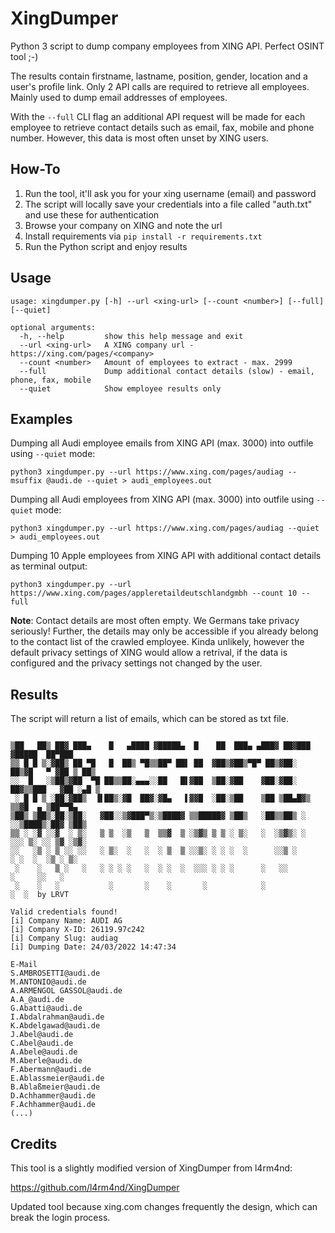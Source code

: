 # XingDumper
Python 3 script to dump company employees from XING API. Perfect OSINT tool ;-)

The results contain firstname, lastname, position, gender, location and a user's profile link. Only 2 API calls are required to retrieve all employees. Mainly used to dump email addresses of employees.

With the `--full` CLI flag an additional API request will be made for each employee to retrieve contact details such as email, fax, mobile and phone number. However, this data is most often unset by XING users.

## How-To
1. Run the tool, it'll ask you for your xing username (email) and password
2. The script will locally save your credentials into a file called "auth.txt" and use these for authentication
3. Browse your company on XING and note the url
4. Install requirements via ``pip install -r requirements.txt``
5. Run the Python script and enjoy results

## Usage
````
usage: xingdumper.py [-h] --url <xing-url> [--count <number>] [--full] [--quiet]

optional arguments:
  -h, --help         show this help message and exit
  --url <xing-url>   A XING company url - https://xing.com/pages/<company>
  --count <number>   Amount of employees to extract - max. 2999
  --full             Dump additional contact details (slow) - email, phone, fax, mobile
  --quiet            Show employee results only
````

## Examples

Dumping all Audi employee emails from XING API (max. 3000) into outfile using `--quiet` mode:
````
python3 xingdumper.py --url https://www.xing.com/pages/audiag --msuffix @audi.de --quiet > audi_employees.out
````
Dumping all Audi employees from XING API (max. 3000) into outfile using `--quiet` mode:
````
python3 xingdumper.py --url https://www.xing.com/pages/audiag --quiet > audi_employees.out
````
Dumping 10 Apple employees from XING API with additional contact details as terminal output:
````
python3 xingdumper.py --url https://www.xing.com/pages/appleretaildeutschlandgmbh --count 10 --full
````
**Note**: Contact details are most often empty. We Germans take privacy seriously! Further, the details may only be accessible if you already belong to the contact list of the crawled employee. Kinda unlikely, however the default privacy settings of XING would allow a retrival, if the data is configured and the privacy settings not changed by the user.

## Results

The script will return a list of emails, which can be stored as txt file.

````

▒██   ██▒ ██▓ ███▄    █   ▄████ ▓█████▄  █    ██  ███▄ ▄███▓ ██▓███  ▓█████  ██▀███  
▒▒ █ █ ▒░▓██▒ ██ ▀█   █  ██▒ ▀█▒▒██▀ ██▌ ██  ▓██▒▓██▒▀█▀ ██▒▓██░  ██▒▓█   ▀ ▓██ ▒ ██▒
░░  █   ░▒██▒▓██  ▀█ ██▒▒██░▄▄▄░░██   █▌▓██  ▒██░▓██    ▓██░▓██░ ██▓▒▒███   ▓██ ░▄█ ▒
 ░ █ █ ▒ ░██░▓██▒  ▐▌██▒░▓█  ██▓░▓█▄   ▌▓▓█  ░██░▒██    ▒██ ▒██▄█▓▒ ▒▒▓█  ▄ ▒██▀▀█▄  
▒██▒ ▒██▒░██░▒██░   ▓██░░▒▓███▀▒░▒████▓ ▒▒█████▓ ▒██▒   ░██▒▒██▒ ░  ░░▒████▒░██▓ ▒██▒
▒▒ ░ ░▓ ░░▓  ░ ▒░   ▒ ▒  ░▒   ▒  ▒▒▓  ▒ ░▒▓▒ ▒ ▒ ░ ▒░   ░  ░▒▓▒░ ░  ░░░ ▒░ ░░ ▒▓ ░▒▓░
░░   ░▒ ░ ▒ ░░ ░░   ░ ▒░  ░   ░  ░ ▒  ▒ ░░▒░ ░ ░ ░  ░      ░░▒ ░      ░ ░  ░  ░▒ ░ ▒░
 ░    ░   ▒ ░   ░   ░ ░ ░ ░   ░  ░ ░  ░  ░░░ ░ ░ ░      ░   ░░          ░     ░░   ░ 
 ░    ░   ░           ░       ░    ░       ░            ░               ░  ░  by LRVT                                                   

Valid credentials found!
[i] Company Name: AUDI AG
[i] Company X-ID: 26119.97c242
[i] Company Slug: audiag
[i] Dumping Date: 24/03/2022 14:47:34

E-Mail
S.AMBROSETTI@audi.de
M.ANTONIO@audi.de
A.ARMENGOL GASSOL@audi.de
A.A_@audi.de
G.Abatti@audi.de
I.Abdalrahman@audi.de
K.Abdelgawad@audi.de
J.Abel@audi.de
C.Abel@audi.de
A.Abele@audi.de
M.Aberle@audi.de
F.Abermann@audi.de
E.Ablassmeier@audi.de
B.Ablaßmeier@audi.de
D.Achhammer@audi.de
F.Achhammer@audi.de
(...)
````

## Credits

This tool is a slightly modified version of XingDumper from l4rm4nd:

https://github.com/l4rm4nd/XingDumper

Updated tool because xing.com changes frequently the design, which can break the login process.
